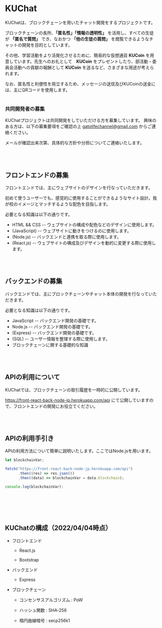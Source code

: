 # KUChat

KUChatは、ブロックチェーンを用いたチャット開発をするプロジェクトです。


ブロックチェーンの長所、**「匿名性」「情報の透明性」** を活用し、すべての生徒が **「匿名で質問」** でき、なおかつ **「他の生徒の質問」** を閲覧できるようなチャットの開発を目的としています。

その他、学習活動をより活発化させるために、簡易的な仮想通貨 **KUCoin** を用意しています。先生へのお礼として　**KUCoin** をプレゼントしたり、部活動・委員会活動への貢献の報酬として **KUCoin** を送るなど、さまざまな用途が考えられます。

なお、匿名性と利便性を両立するため、メッセージの送信及びKUCoinの送金には、主にQRコードを使用します。<br><br>

### 共同開発者の募集
KUChatプロジェクトは共同開発をしていただける方を募集しています。
興味のある方は、以下の募集要項をご確認の上 <gatolifechannel@gmail.com> からご連絡ください。

メールが確認出来次第、具体的な方針や分担についてご連絡いたします。<br><br><br><br>

## フロントエンドの募集

フロントエンドでは、主にウェブサイトのデザインを行なっていただきます。

初めて使うユーザーでも、感覚的に使用することができるようなサイト設計。我が校のイメージとマッチするような配色を目指します。

必要となる知識は以下の通りです。

* HTML && CSS -- ウェブサイトの構成や配色などのデザインに使用します。
* (JavaScript) -- ウェブサイトに動きをつけるのに使用します。 
* (Node.js)  -- バックエンドと連携を取る際に使用します。
* (React.js) -- ウェブサイトの構成及びデザインを動的に変更する際に使用します。<br><br><br><br>


## バックエンドの募集

バックエンドでは、主にブロックチェーンやチャット本体の開発を行なっていただきます。

必要となる知識は以下の通りです。

* JavaScript -- バックエンド開発の基礎です。
* Node.js -- バックエンド開発の基礎です。
* (Express) -- バックエンド開発の基礎です。
* (SQL) --  ユーザー情報を整理する際に使用します。
* ブロックチェーンに関する基礎的な知識
<br><br><br><br>


## APIの利用について

KUChatでは、ブロックチェーンの取引履歴を一時的に公開しています。

https://front-react-back-node-jp.herokuapp.com/api にて公開していますので、フロントエンドの開発にお役立てください。<br><br><br><br>

## APIの利用手引き

APIの利用方法について簡単に説明いたします。ここではNode.jsを用います。

```javascript
let blockchainVar;

fetch("https://front-react-back-node-jp.herokuapp.com/api")
      .then((res) => res.json())
      .then((data) => blockchainVar = data.blockchain);

console.log(blockchainVar):
```
<br><br><br><br>


## KUChatの構成（2022/04/04時点）

* フロントエンド

    * React.js

    * Bootstrap

* バックエンド

    * Express

* ブロックチェーン

    * コンセンサスアルゴリズム : PoW

    * ハッシュ関数 : SHA-256

    * 楕円曲線暗号 : secp256k1

